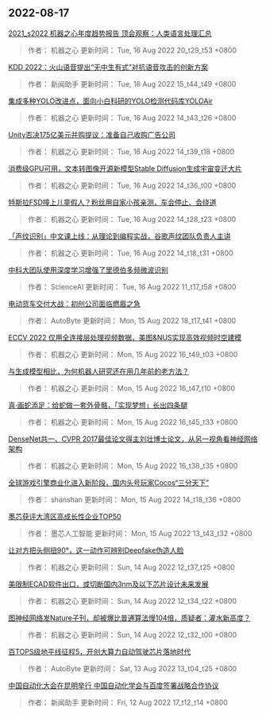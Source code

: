 
## 2022-08-17

 [2021_s2022 机器之心年度趋势报告   顶会观察：人类语言处理汇总](https://www.jiqizhixin.com/articles/2022-08-16-11)

> 作者： 机器之心  更新时间： Tue, 16 Aug 2022 20_t29_t53 +0800

 [KDD 2022：火山语音提出“无中生有式”对抗语音攻击的创新方案](https://www.jiqizhixin.com/articles/2022-08-16-9)

> 作者： 新闻助手  更新时间： Tue, 16 Aug 2022 15_t44_t49 +0800

 [集成多种YOLO改进点，面向小白科研的YOLO检测代码库YOLOAir](https://www.jiqizhixin.com/articles/2022-08-16-6)

> 作者： 机器之心  更新时间： Tue, 16 Aug 2022 14_t43_t26 +0800

 [Unity否决175亿美元并购提议：准备自己收购广告公司](https://www.jiqizhixin.com/articles/2022-08-16-5)

> 作者： 机器之心  更新时间： Tue, 16 Aug 2022 14_t39_t18 +0800

 [消费级GPU可用，文本转图像开源新模型Stable Diffusion生成宇宙变迁大片](https://www.jiqizhixin.com/articles/2022-08-16-4)

> 作者： 机器之心  更新时间： Tue, 16 Aug 2022 14_t36_t00 +0800

 [特斯拉FSD撞上儿童假人？粉丝用自家小孩亲测，车会停止、会绕道](https://www.jiqizhixin.com/articles/2022-08-16-3)

> 作者： 机器之心  更新时间： Tue, 16 Aug 2022 14_t28_t23 +0800

 [「声纹识别」中文课上线：从理论到编程实战，谷歌声纹团队负责人主讲](https://www.jiqizhixin.com/articles/2022-08-16-2)

> 作者： 机器之心  更新时间： Tue, 16 Aug 2022 14_t18_t31 +0800

 [中科大团队使用深度学习增强了里德伯多频微波识别](https://www.jiqizhixin.com/articles/2022-08-16)

> 作者： ScienceAI  更新时间： Tue, 16 Aug 2022 11_t17_t58 +0800

 [电动货车交付大战：初创公司面临燃眉之急](https://www.jiqizhixin.com/articles/2022-08-15-7)

> 作者： AutoByte  更新时间： Mon, 15 Aug 2022 18_t17_t41 +0800

 [ECCV 2022   仅用全连接层处理视频数据，美图&NUS实现高效视频时空建模](https://www.jiqizhixin.com/articles/2022-08-15-6)

> 作者： 机器之心  更新时间： Mon, 15 Aug 2022 16_t49_t03 +0800

 [与生成模型相比，为何机器人研究还在用几年前的老方法？](https://www.jiqizhixin.com/articles/2022-08-15-5)

> 作者： 机器之心  更新时间： Mon, 15 Aug 2022 16_t47_t10 +0800

 [真·画蛇添足：给蛇做一套外骨骼，「实现梦想」长出四条腿](https://www.jiqizhixin.com/articles/2022-08-15-4)

> 作者： 机器之心  更新时间： Mon, 15 Aug 2022 16_t45_t33 +0800

 [DenseNet共一、CVPR 2017最佳论文得主刘壮博士论文，从另一视角看神经网络架构](https://www.jiqizhixin.com/articles/2022-08-15-3)

> 作者： 机器之心  更新时间： Mon, 15 Aug 2022 16_t38_t35 +0800

 [全球游戏引擎商业化进入新阶段，国内头号玩家Cocos“三分天下”](https://www.jiqizhixin.com/articles/2022-08-15-2)

> 作者： shanshan  更新时间： Mon, 15 Aug 2022 14_t18_t36 +0800

 [墨芯获评大湾区高成长性企业TOP50](https://www.jiqizhixin.com/articles/2022-08-08-4)

> 作者： 墨芯人工智能  更新时间： Mon, 15 Aug 2022 13_t43_t32 +0800

 [让对方把头侧扭90°，这一动作可辨别Deepfake伪造人脸](https://www.jiqizhixin.com/articles/2022-08-14-3)

> 作者： 机器之心  更新时间： Sun, 14 Aug 2022 12_t37_t25 +0800

 [美限制ECAD软件出口，或切断国内3nm及以下芯片设计未来发展](https://www.jiqizhixin.com/articles/2022-08-14-2)

> 作者： 机器之心  更新时间： Sun, 14 Aug 2022 12_t34_t22 +0800

 [图神经网络发Nature子刊，却被爆比普通算法慢104倍，质疑者：灌水新高度？](https://www.jiqizhixin.com/articles/2022-08-14)

> 作者： 机器之心  更新时间： Sun, 14 Aug 2022 12_t32_t00 +0800

 [百TOPS级地平线征程5，开创大算力自动驾驶芯片落地时代](https://www.jiqizhixin.com/articles/2022-08-13-3)

> 作者： AutoByte  更新时间： Sat, 13 Aug 2022 13_t04_t25 +0800

 [中国自动化大会在昆明举行 中国自动化学会与百度签署战略合作协议](https://www.jiqizhixin.com/articles/2022-08-12-12)

> 作者： 新闻助手  更新时间： Fri, 12 Aug 2022 17_t12_t14 +0800
